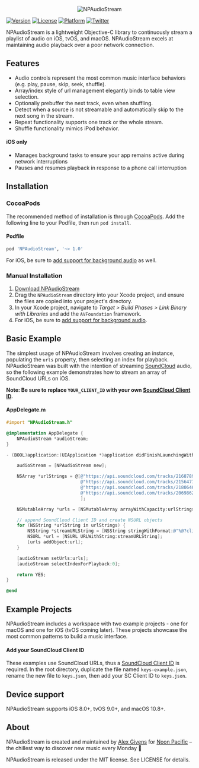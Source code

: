 <p align="center" >
    <img src="http://alexgivens.com/img/npaudiostream-header.png" alt="NPAudioStream" title="NPAudioStream"
</p>

[![Version](https://img.shields.io/cocoapods/v/NPAudioStream.svg?style=flat)](http://cocoapods.org/pods/NPAudioStream)
[![License](https://img.shields.io/cocoapods/l/NPAudioStream.svg?style=flat)](http://cocoapods.org/pods/NPAudioStream)
[![Platform](https://img.shields.io/cocoapods/p/NPAudioStream.svg?style=flat)](http://cocoapods.org/pods/NPAudioStream)
[![Twitter](https://img.shields.io/badge/twitter-%40NoonPacific-blue.svg)](http://twitter.com/NoonPacific)

NPAudioStream is a lightweight Objective-C library to continuously stream a playlist of audio on iOS, tvOS, and macOS. NPAudioStream excels at maintaining audio playback over a poor network connection.

## Features

- Audio controls represent the most common music interface behaviors (e.g. play, pause, skip, seek, shuffle).
- Array/index style of url management elegantly binds to table view selection.
- Optionally prebuffer the next track, even when shuffling.
- Detect when a source is not streamable and automatically skip to the next song in the stream.
- Repeat functionality supports one track or the whole stream.
- Shuffle functionality mimics iPod behavior.

#### iOS only

- Manages background tasks to ensure your app remains active during network interruptions
- Pauses and resumes playback in response to a phone call interruption

## Installation

### CocoaPods

The recommended method of installation is through [CocoaPods](http://cocoapods.org). Add the following line to your Podfile, then run `pod install`.

#### Podfile

```ruby
pod 'NPAudioStream', '~> 1.0'
```

For iOS, be sure to [add support for background audio](https://developer.apple.com/library/ios/documentation/iPhone/Conceptual/iPhoneOSProgrammingGuide/BackgroundExecution/BackgroundExecution.html#//apple_ref/doc/uid/TP40007072-CH4-SW26) as well.

### Manual Installation

1. [Download NPAudioStream](https://github.com/NoonPacific/NPAudioStream/archive/master.zip)
2. Drag the `NPAudioStream` directory into your Xcode project, and ensure the files are copied into your project's directory.
3. In your Xcode project, navigate to *Target > Build Phases > Link Binary with Libraries* and add the `AVFoundation` framework.
4. For iOS, be sure to [add support for background audio](https://developer.apple.com/library/ios/documentation/iPhone/Conceptual/iPhoneOSProgrammingGuide/BackgroundExecution/BackgroundExecution.html#//apple_ref/doc/uid/TP40007072-CH4-SW26).

## Basic Example

The simplest usage of NPAudioStream involves creating an instance, populating the `urls` property, then selecting an index for playback. NPAudioStream was built with the intention of streaming [SoundCloud](https://soundcloud.com) audio, so the following example demonstrates how to stream an array of SoundCloud URLs on iOS.

**Note: Be sure to replace `YOUR_CLIENT_ID` with your own [SoundCloud Client ID](http://soundcloud.com/you/apps_).**

#### AppDelegate.m

```objective-c
#import "NPAudioStream.h"

@implementation AppDelegate {
    NPAudioStream *audioStream;
}

- (BOOL)application:(UIApplication *)application didFinishLaunchingWithOptions:(NSDictionary *)launchOptions {

    audioStream = [NPAudioStream new];

    NSArray *urlStrings = @[@"https://api.soundcloud.com/tracks/216878983/stream",
                            @"https://api.soundcloud.com/tracks/215647717/stream",
                            @"https://api.soundcloud.com/tracks/218064667/stream",
                            @"https://api.soundcloud.com/tracks/206986247/stream"
                            ];

    NSMutableArray *urls = [NSMutableArray arrayWithCapacity:urlStrings.count];

    // append SoundCloud Client ID and create NSURL objects
    for (NSString *urlString in urlStrings) {
        NSString *streamURLString = [NSString stringWithFormat:@"%@?client_id=YOUR_CLIENT_ID", urlString];
        NSURL *url = [NSURL URLWithString:streamURLString];
        [urls addObject:url];
    }

    [audioStream setUrls:urls];
    [audioStream selectIndexForPlayback:0];

    return YES;
}

@end
```

## Example Projects

NPAudioStream includes a workspace with two example projects - one for macOS and one for iOS (tvOS coming later). These projects showcase the most common patterns to build a music interface.

#### Add your SoundCloud Client ID

These examples use SoundCloud URLs, thus a [SoundCloud Client ID](http://soundcloud.com/you/apps_) is required. In the root directory, duplicate the file named `keys-example.json`, rename the new file to `keys.json`, then add your SC Client ID to `keys.json`.

## Device support

NPAudioStream supports iOS 8.0+, tvOS 9.0+, and macOS 10.8+.

## About

NPAudioStream is created and maintained by [Alex Givens](https://github.com/AlexGivens) for [Noon Pacific](http://noonpacific.com) – the chillest way to discover new music every Monday 🌴

NPAudioStream is released under the MIT license. See LICENSE for details.

